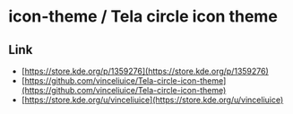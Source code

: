 

# icon-theme / Tela circle icon theme


## Link

* [https://store.kde.org/p/1359276](https://store.kde.org/p/1359276)
* [https://github.com/vinceliuice/Tela-circle-icon-theme](https://github.com/vinceliuice/Tela-circle-icon-theme)
* [https://store.kde.org/u/vinceliuice](https://store.kde.org/u/vinceliuice)
